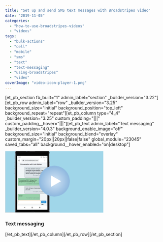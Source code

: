 ```yaml
---
title: "Set up and send SMS text messages with Broadstripes video"
date: "2019-11-05"
categories: 
  - "how-to-use-broadstripes-videos"
  - "videos"
tags: 
  - "bulk-actions"
  - "cell"
  - "mobile"
  - "sms"
  - "text"
  - "text-messaging"
  - "using-broadstripes"
  - "video"
coverImage: "video-icon-player-1.png"
---
```


\[et\_pb\_section fb\_built="1" admin\_label="section" \_builder\_version="3.22"\]\[et\_pb\_row admin\_label="row" \_builder\_version="3.25" background\_size="initial" background\_position="top\_left" background\_repeat="repeat"\]\[et\_pb\_column type="4\_4" \_builder\_version="3.25" custom\_padding="|||" custom\_padding\_\_hover="|||"\]\[et\_pb\_text admin\_label="Text messaging" \_builder\_version="4.0.3" background\_enable\_image="off" background\_size="initial" background\_blend="overlay" custom\_margin="20px||20px||false|false" global\_module="23045" saved\_tabs="all" background\_\_hover\_enabled="on|desktop"\]

[![](images/Messaging_thumb_320x200-1.png)](https://vimeo.com/370396179)

### Text messaging

\[/et\_pb\_text\]\[/et\_pb\_column\]\[/et\_pb\_row\]\[/et\_pb\_section\]
